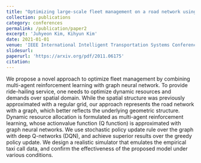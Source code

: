 ```yaml
---
title: "Optimizing large‑scale fleet management on a road network using multi‑agent deep reinforcement learning with graph neural network"
collection: publications
category: conferences
permalink: /publication/paper2
excerpt: 'Juhyeon Kim, Kihyun Kim'
date: 2021-01-01
venue: 'IEEE International Intelligent Transportation Systems Conference (ITSC)'
slidesurl:
paperurl: 'https://arxiv.org/pdf/2011.06175'
citation: 
---
```


We propose a novel approach to optimize fleet management by combining multi-agent reinforcement learning with graph neural network. To provide ride-hailing service, one needs to optimize dynamic resources and demands over spatial domain. While the spatial structure was previously approximated with a regular grid, our approach represents the road network with a graph, which better reflects the underlying geometric structure. Dynamic resource allocation is formulated as multi-agent reinforcement learning, whose actionvalue function (Q function) is approximated with graph neural networks. We use stochastic policy update rule over the graph with deep Q-networks (DQN), and achieve superior results over the greedy policy update. We design a realistic simulator that emulates the empirical taxi call data, and confirm the effectiveness of the proposed model under various conditions.
